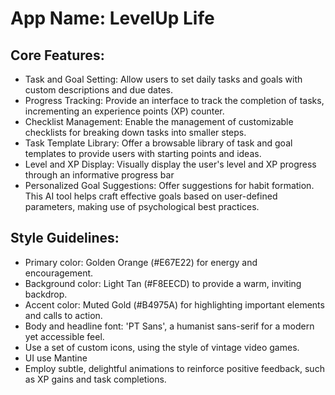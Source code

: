 # **App Name**: LevelUp Life

## Core Features:

- Task and Goal Setting: Allow users to set daily tasks and goals with custom descriptions and due dates.
- Progress Tracking: Provide an interface to track the completion of tasks, incrementing an experience points (XP) counter.
- Checklist Management: Enable the management of customizable checklists for breaking down tasks into smaller steps.
- Task Template Library: Offer a browsable library of task and goal templates to provide users with starting points and ideas.
- Level and XP Display: Visually display the user's level and XP progress through an informative progress bar
- Personalized Goal Suggestions: Offer suggestions for habit formation. This AI tool helps craft effective goals based on user-defined parameters, making use of psychological best practices.

## Style Guidelines:

- Primary color: Golden Orange (#E67E22) for energy and encouragement.
- Background color: Light Tan (#F8EECD) to provide a warm, inviting backdrop.
- Accent color: Muted Gold (#B4975A) for highlighting important elements and calls to action.
- Body and headline font: 'PT Sans', a humanist sans-serif for a modern yet accessible feel.
- Use a set of custom icons, using the style of vintage video games.
- UI use Mantine
- Employ subtle, delightful animations to reinforce positive feedback, such as XP gains and task completions.